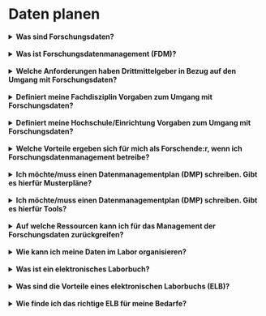 

# Daten planen

<details markdown="block">
  <summary><b>Was sind Forschungsdaten?</b></summary>

Die DFG definiert [Forschungsdaten](https://www.dfg.de/download/pdf/foerderung/grundlagen_dfg_foerderung/forschungsdaten/leitlinien_forschungsdaten.pdf) folgendermaßen:
„Zu Forschungsdaten zählen u. a. Messdaten, Laborwerte, audiovisuelle Informationen, Texte, Surveydaten, Objekte aus Sammlungen oder Proben, die in der wissenschaftlichen Arbeit entstehen, entwickelt oder ausgewertet werden. Methodische Testverfahren, wie Fragebögen, Software und Simulationen können ebenfalls zentrale Ergebnisse wissenschaftlicher Forschung darstellen und sollten daher ebenfalls unter den Begriff Forschungsdaten gefasst werden.“

</details>
<br>

<details markdown="block">
  <summary><b>Was ist Forschungsdatenmanagement (FDM)?</b></summary>

[Forschungsdatenmanagement](https://forschungsdaten.info/themen/informieren-und-planen/was-ist-forschungsdatenmanagement/) (FDM) umfasst die Prozesse der Transformation, Selektion und Speicherung von Forschungsdaten mit dem gemeinsamen Ziel, diese langfristig und personenunabhängig zugänglich, nachnutzbar und nachprüfbar zu halten. Dazu können an allen Punkten des Datenlebenszyklus strukturierte Maßnahmen ergriffen werden, die geeignet sind, die wissenschaftliche Aussagekraft von Forschungsdaten zu erhalten, deren Zugänglichkeit durch Dritte für Auswertung und Analyse zu bewahren und die Nachweiskette zu sichern.

</details>
<br>

<details markdown="block">
  <summary><b>Welche Anforderungen haben Drittmittelgeber in Bezug auf den Umgang mit Forschungsdaten?</b></summary>

Die Anforderungen der Fördergeber sind heterogen und unterscheiden sich teils auch zwischen Förderprogrammen. Eine erste Übersicht finden Sie im [Open Science Magazin](https://open-science-future.zbw.eu/was-forschungsfoerderer-in-forschungsdatenmanagement-fordern/).
<br>
Die DFG hingegen hat feste Vorstellungen zum Umgang mit Forschungsdaten, die nachfolgend zusammengefasst werden: <https://www.dfg.de/foerderung/grundlagen_rahmenbedingungen/forschungsdaten/>
<br>
Zudem existiert eine Checkliste der DFG: <https://www.dfg.de/download/pdf/foerderung/grundlagen_dfg_foerderung/forschungsdaten/forschungsdaten_checkliste_de.pdf>

</details>
<br>

<details markdown="block">
  <summary><b>Definiert meine Fachdisziplin Vorgaben zum Umgang mit Forschungsdaten?</b></summary>

Insbesondere in den Geo-, Lebens-, und Sozialwissenschaften gibt es zahlreiche Policies zum Umgang mit Forschungsdaten. Auf [forschungsdaten.org](https://www.forschungsdaten.org/index.php/Data_Policies#Disziplin%C3%A4re_Policies) finden Sie eine Liste der disziplinären Policies.
Auf der [Webseite der DFG](https://www.dfg.de/foerderung/grundlagen_rahmenbedingungen/forschungsdaten/empfehlungen/index.html) finden Sie zudem fachspezifische Empfehlungen zum Umgang mit Forschungsdaten

</details>
<br>

<details markdown="block">
  <summary><b>Definiert meine Hochschule/Einrichtung Vorgaben zum Umgang mit Forschungsdaten?</b></summary>


Jede Hochschule, die weiterhin Fördermittel von der DFG erhalten möchte, ist aufgefordert, den DFG-Kodex an der eigenen Hochschule umzusetzen. Die Umsetzungsfrist lief bis zum 31.07.2023. Mit der Umsetzung des Kodex bekennt sich die Hochschule zu den Vorgaben der DFG hinsichtlich des Umgangs mit Forschungsdaten (vgl. [Leitlinie 13, Leitlinien zur Sicherung guter wissenschaftlicher Praxis - Kodex](https://doi.org/10.5281/zenodo.6472827)

</details>
<br>

<details markdown="block">
  <summary><b>Welche Vorteile ergeben sich für mich als Forschende:r, wenn ich Forschungsdatenmanagement betreibe?</b></summary>

FDM betreibt im Prinzip bereits jede:r, die:der Forschungsdaten nachnutzt und/oder erhebt und abspeichert.
* Ein professionelles FDM erleichtert die eigene Arbeit (strukturierte Dokumentation der Daten)
* FDM verbessert die Zusammenarbeit (Standardisierung, Interoperabilität, Zugriffsrechte)
* FDM macht Daten langfristig (nach-)nutzbar - auch für die eigene Arbeit
* FDM kann methodisch sauberes Arbeiten nachweisen
* Ein ordentliches FDM schafft Rechtssicherheit
* Die Publikation von Daten steigert den wissenschaftlichen Impact (Zitierbarkeit)
* Ein richtig angewandtes FDM kann Datenverlust vorbeugen
* FDM erhöht die Chancen, einen Drittmittelantrag erfolgreich zu platzieren, da man den Bedenken rund um das Datenmanagement schon vor Projektbeginn Rechnung trägt
* FDM ermöglicht, Daten als Educational Ressource zu verwenden

</details>
<br>

<details markdown="block">
  <summary><b>Ich möchte/muss einen Datenmanagementplan  (DMP) schreiben. Gibt es hierfür Musterpläne?</b></summary>

Einige Muster-DMP sind öffentlich zugänglich. Hier gibt es "fiktive" Muster-DMP aber auch Datenmanagementpläne, die aus "realen" Forschungsprojekten veröffentlicht wurden. Die HU-Berlin hat einige [Musterpläne](https://www.cms.hu-berlin.de/de/dl/dataman/arbeiten/dmp_erstellen/dmp-info) zusammengestellt.
<br>
Die Universität Wien stellt ebenfalls eine [Zusammenstellung](https://phaidra.univie.ac.at/detail/o:1159821) zur Verfügung, in der DMP aus "realen" Forschungsprojekten zu finden sind.
Grundsätzlich gilt, Muster-DMP geben Ihnen eine Orientierung, welche Informationen in einem DMP erfasst werden können/sollten. Sie dienen in keinem Fall als Sammlung von Textbausteinen, die einfach übernommen werden können.
<br>
Es gibt auch verschiedene Templates für DMP in Online-Tools wie [DMPonline](https://dmponline.dcc.ac.uk/) (hierbei handelt es sich um ein Tool aus dem UK, also außerhalb der EU)

</details>
<br>

<details markdown="block">
  <summary><b>Ich möchte/muss einen Datenmanagementplan (DMP) schreiben. Gibt es hierfür Tools?</b></summary>

  Es existieren verschiedene nationale wie auch internationale DMP-Tools. Die Auswahl des passenden Tools erfolgt abhängig von verschiedenen Faktoren wie z. B. die unterstützten Templates der Förderer oder kollaborative Möglichkeiten.
  <br>
  Eine ausführliche Übersicht hierzu bietet der [DMP-Tool Guide](https://doi.org/10.5281/zenodo.4632308).

</details>
<br>

<details markdown="block">
  <summary><b>Auf welche Ressourcen kann ich für das Management der Forschungsdaten zurückgreifen?</b></summary>

Einige Forschungsförderer sind dazu übergegangen, Ressourcen für das Forschungsdatenmanagement im Rahmen der Antragstellung zu berücksichtigen. So können z. B. in [DFG-Anträgen](https://www.dfg.de/foerderung/grundlagen_rahmenbedingungen/forschungsdaten/beantragbare_mittel/index.html) entsprechende Ressourcen mitbeantragt werden.
<br>
Zentral hierfür kann sich eine frühzeitige Absprache mit der [FDM-Kontaktstelle bzw. -Ansprechperson](https://www.forschungsdaten.org/index.php/FDM-Kontakte#Deutschland) an Ihrer Einrichtung erweisen, um vorhandene und benötigte Ressourcen gemeinsam zu evaluieren.
Je nach Forschungsförderer können sowohl Sachkosten (z. B. Beschaffung von IT-Infrastruktur, Übernahme von Publikationskosten für die Datenpublikation) als auch Personalkosten - insbesondere bei großen Forschungsprojekten - beantragt werden.

</details>
<br>

<details markdown="block">
  <summary><b>Wie kann ich meine Daten im Labor organisieren?</b></summary>

Je nachdem, wie in einem Labor gearbeitet wird, kommen verschiedene Lösungen in Frage. Diese können eigene Serverlösungen für große Datenmengen, gemeinsame Konventionen für Dateibenennungen und/oder Wikis und spezialisierte Wissensmanagementtools umfassen. Soll zusammen mit den Daten auch viel Kontext (Metadaten) hinterlegt werden, empfielt es sich, ein elektronisches Labor(notiz)buch oder auch ein Labor Information and Management System zu verwenden (LIMS). Das kollaborative Arbeiten steht bei diesen Lösungen im Vordergrund.

</details>
<br>

<details markdown="block">
  <summary><b>Was ist ein elektronisches Laborbuch?</b></summary>

Ein [elektronisches Laborbuch](https://datamanagement.hms.harvard.edu/analyze/electronic-lab-notebooks) ist ein Computerprogramm, welches herkömmliche Papierlaborbücher ersetzen soll. Das Hauptziel ist die Dokumentation der Forschung.

</details>
<br>

<details markdown="block">
  <summary><b>Was sind die Vorteile eines elektronischen Laborbuchs (ELB)?</b></summary>

Das Führen eines Laborbuchs in digitaler Form bietet viele Vorteile. Besonders die gute Nachvollziehbarkeit und Durchsuchbarkeit der Einträge führen zu einer hohen Zeitersparnis. Zudem besteht die Möglichkeit, kollaborativ zu arbeiten und die betreffenden (technischen) Daten direkt mit in den Eintrag einzubinden. Auch kann - je nach verwendetem Tool - durch Signaturen und Versionierungen eine gute Beweissicherheit gewährleistet werden.
<br>
Eine sehr schöne Zusammenfassung der Vorteile eines elektronischen Laborbuchs bietet die [Seite des ZB MED](https://www.publisso.de/forschungsdatenmanagement/dokumentieren/vorteile-eines-eln/).

</details>
<br>

<details markdown="block">
  <summary><b>Wie finde ich das richtige ELB für meine Bedarfe?</b></summary>

Bei der Auswahl eines passenden ELB sind verschiedene Faktoren ausschlaggebend, z. B. die Finanzierung, der Speicherort oder ob fachspezifisch oder generisch gearbeitet werden soll. Unterstützung bei der Auswahl gibt der [ELN-Finder](https://eln-finder.ulb.tu-darmstadt.de/search?spc.sf=dc.title&spc.sd=ASC&f.K02=Open%20Source,equals&spc.page=1&f.K03=Chemie,equals&f.K07=Free,equals).
<br>
Eine Übersicht über verschiedene Produkte liefert die [ELN-Matrix](https://docs.google.com/spreadsheets/d/1ar8fgwagOh30E31EAPL-Gorwn_g6XNf81g3VDQnQ_I8/edit#gid=0) der Harvard Medical School.

</details>
<br>

